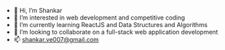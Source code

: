 - 👋 Hi, I’m Shankar
- 👀 I’m interested in web development and competitive coding
- 🌱 I’m currently learning ReactJS and Data Structures and Algorithms
- 💞️ I’m looking to collaborate on a full-stack web application development
- 📫 shankar.ve007@gmail.com

<!---
Shankar0x/Shankar0x is a ✨ special ✨ repository because its `README.md` (this file) appears on your GitHub profile.
You can click the Preview link to take a look at your changes.
--->
